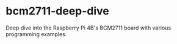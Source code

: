 # bcm2711-deep-dive
Deep dive into the Raspberry Pi 4B's BCM2711 board with various programming examples.
